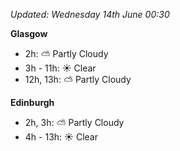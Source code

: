 *Updated: Wednesday 14th June 00:30*

**Glasgow**

* 2h: :partly_sunny: Partly Cloudy
* 3h - 11h: :sunny: Clear
* 12h, 13h: :partly_sunny: Partly Cloudy

**Edinburgh**

* 2h, 3h: :partly_sunny: Partly Cloudy
* 4h - 13h: :sunny: Clear
